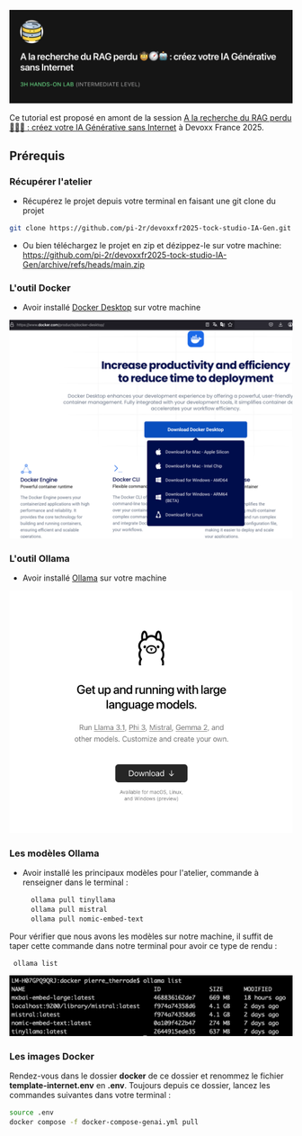 [<img src="img/a-la-recherche-du-rag-perdu.png"  alt="A la recherche du RAG perdu 🤠🧭🤖 : créez votre IA Générative sans Internet">](https://www.devoxx.fr/agenda-2025/talk/?id=65062)

Ce tutorial est proposé en amont de la session [A la recherche du RAG perdu 🤠🧭🤖 : créez votre IA Générative sans Internet](https://www.devoxx.fr/agenda-2025/talk/?id=65062) à Devoxx France 2025.

## Prérequis

### Récupérer l'atelier
  - Récupérez le projet depuis votre terminal en faisant une git clone du projet
  ```bash
  git clone https://github.com/pi-2r/devoxxfr2025-tock-studio-IA-Gen.git
  ```
- Ou bien téléchargez le projet en zip et dézippez-le sur votre machine: https://github.com/pi-2r/devoxxfr2025-tock-studio-IA-Gen/archive/refs/heads/main.zip

### L'outil Docker
- Avoir installé [Docker Desktop](https://www.docker.com/products/docker-desktop/) sur votre machine
<img src="img/docker-desktop-install.png" alt="docker-desktop" >

### L'outil Ollama
- Avoir installé [Ollama](https://ollama.com/download) sur votre machine
<img src="img/ollama.png"  alt="ollama">


### Les modèles Ollama
- Avoir installé les principaux modèles pour l'atelier, commande à renseigner dans le terminal :
  ```bash
    ollama pull tinyllama
    ollama pull mistral
    ollama pull nomic-embed-text
  ```
Pour vérifier que nous avons les modèles sur notre machine, il suffit de taper cette commande dans notre terminal pour avoir ce type de rendu :

```bash
 ollama list
 ```

<img src="img/ ollama_list.png" alt="ollama list">


### Les images Docker

Rendez-vous dans le dossier **docker** de ce dossier et renommez le fichier **template-internet.env** en **.env**.
Toujours depuis ce dossier, lancez les commandes suivantes dans votre terminal :

```bash
source .env
docker compose -f docker-compose-genai.yml pull
```
